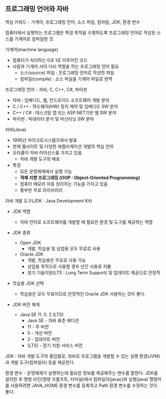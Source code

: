 ## 프로그래밍 언어와 자바

핵심 키워드 - 기계어, 프로그래밍 언어, 소스 파일, 컴파일, JDK, 환경 변수

컴퓨터에서 실행하는 프로그램은 특정 목적을 수행하도록 프로그래밍 언어로 작성된 소스를 기계어로 컴파일한 것.

기계어(machine language)

- 컴퓨터가 처리하는 0과 1로 이루어진 코드
- 사람과 기계어 사이 다리 역할을 하는 프로그래밍 언어 필요
    - 소스(source) 파일 : 프로그래밍 언어로 작성한 파일
    - 컴파일(compile) : 소스 파일을 기계어 파일로 번역
    

프로그래밍 언어 - 자바, C, C++, C#, 파이썬

- 자바 : 임베디드, 웹, 안드로이드 소프트웨어 개발 분야
- C / C++ : 하드웨어(HW) 장치 제어 및 임베디드 SW 분야
- C++ / C# : 데스크탑 앱 또는 ASP.NET기반 웹 SW 분야
- 파이썬 : 빅데이터 분석 및 머신러닝 SW 분야

자바(Java)

- 1995년 마이크로시스템즈에서 발표
- 현재 웹사이트 및 다양한 애플리케이션 개발의 핵심 언어
- 오라클이 자바 라이선스를 가지고 있음
    - 자바 개발 도구의 배포
- 특징
    - 모든 운영체제에서 실행 가능
    - **객체 지향 프로그래밍 (OOP : Object-Oriented Programming)**
    - 컴퓨터 메모리 자동 정리하는 기능을 가지고 있음
    - 풍부한 무료 라이브러리

자바 개발 도구(JDK : Java Development Kit)

- JDK 역할
    - 자바 언어로 소프트웨어를 개발할 때 필요한 환경 및 도구를 제공하는 역할
- JDK 종류
    - Open JDK
        - 개발, 학습용 및 상업용 모두 무료로 사용
    - Oracle JDK
        - 개발, 학습용은 무료로 사용 가능
        - 상업용 목적으로 사용할 경우 년간 사용료 지불
        - 장기 기술지원(LTS : Long Term Support) 및 업데이트 제공으로 안정적
- 학습용 JDK 선택
    - 학습용은 모두 무료이므로 안정적인 Oracle JDK 사용하는 것이 좋다.
    
- JDK 버전 체계
    - Java SE 11. 0. 2 (LTS)
        - Java SE - 자바 표준 에디션
        - 11 - 주 버전
        - 0 - 개선 버전
        - 2 - 업데이트 버전
        - (LTS) - 장기 지원 서비스 버전

JDK : 자바 개발 도구의 줄임말로, 자바로 프로그램을 개발할 수 있는 실행 환경(JVM)과 개발 도구(컴파일러) 등을 제공한다.

환경 변수 - 운영체제가 실행하는데 필요한 정보를 제공해주는 변수를 말한다. JDK를 설치한 후 명령 라인(명령 프롬프트, 터미널)에서 컴파일러(javac)와 실행(java) 명령어를 사용하려면 JAVA_HOME 환경 변수를 등록하고 Path 환경 변수를 수정하는 것이 좋다.